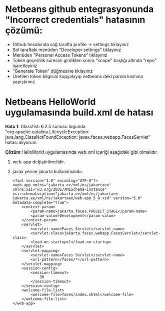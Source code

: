 

# Netbeans github entegrasyonunda "Incorrect credentials" hatasının çözümü:

- Github hesabında sağ tarafta profile -> settings tıklayınız
- Sol taraftaki menüden "Developer settings" tıklayınız
- Menüden "Personel Access Tokens" tıklayınız
- Token geçerlilik süresini girdikten sonra "scope" başlığı altında "repo" işaretleyiniz
- "Generate Token" düğmesine tıklayınız
- Üretilen token bilgisini kopyalayıp netbeans deki parola kısmına yapıştırınız


# Netbeans HelloWorld uygulamasında build.xml de hatası
   **Hata 1**: Glassfish 6.2.5 sunucu logunda "org.apache.catalina.LifecycleException: java.lang.ClassNotFoundException: javax.faces.webapp.FacesServlet" hatası alıyorum.
    
   **Çözüm**:HelloWorld uygulamasında web.xml içeriği aşağıdaki gibi olmalıdır. 
   
   1. web-app değiştirilmelidir.
   2. javax yerine jakarta kullanılmalıdır.  
  
          <?xml version="1.0" encoding="UTF-8"?>
          <web-app xmlns="jakarta.ee/xml/ns/jakartaee" xmlns:xsi="w3.org/2001/XMLSchema-instance" xsi:schemaLocation="jakarta.ee/xml/ns/jakartaee jakarta.ee/xml/ns/jakartaee/web-app_5_0.xsd" version="5.0" metadata-complete="true">
              <context-param>
                  <param-name>jakarta.faces.PROJECT_STAGE</param-name>
                  <param-value>Development</param-value>
              </context-param>
              <servlet>
                  <servlet-name>Faces Servlet</servlet-name>
                  <servlet-class>jakarta.faces.webapp.FacesServlet</servlet-class>
                  <load-on-startup>1</load-on-startup>
              </servlet>
              <servlet-mapping>
                  <servlet-name>Faces Servlet</servlet-name>
                  <url-pattern>/faces/*</url-pattern>
              </servlet-mapping>
              <session-config>
                  <session-timeout>
                      30
                  </session-timeout>
              </session-config>
              <welcome-file-list>
                  <welcome-file>faces/index.xhtml</welcome-file>
              </welcome-file-list>
          </web-app>
